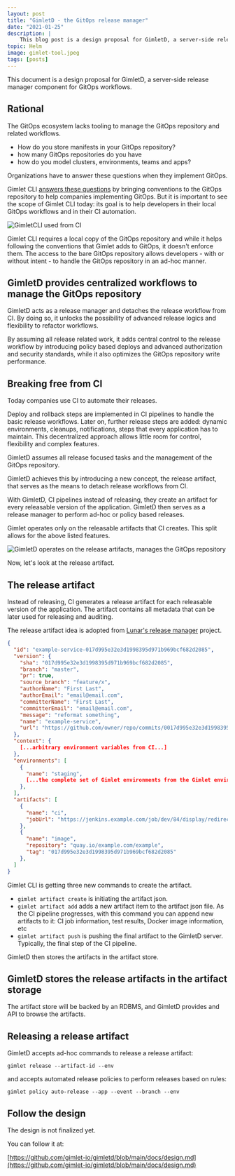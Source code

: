 ```yaml
---
layout: post
title: "GimletD - the GitOps release manager"
date: "2021-01-25"
description: |
    This blog post is a design proposal for GimletD, a server-side release manager component for GitOps workflows.
topic: Helm
image: gimlet-tool.jpeg
tags: [posts]
---
```


This document is a design proposal for GimletD, a server-side release manager component for GitOps workflows.

## Rational

The GitOps ecosystem lacks tooling to manage the GitOps repository and related workflows.

- How do you store manifests in your GitOps repository?
- how many GitOps repositories do you have 
- how do you model clusters, environments, teams and apps?
  
Organizations have to answer these questions when they implement GitOps.

Gimlet CLI [answers these questions]([https://gimlet.io/concepts/gitops-conventions](https://gimlet.io/concepts/gitops-conventions)) by bringing conventions to the GitOps repository to help companies implementing GitOps.
But it is important to see the scope of Gimlet CLI today: its goal is to help developers in their local GitOps workflows and in their CI automation.

![GimletCLI used from CI](/gitops-with-ci.png)

Gimlet CLI requires a local copy of the GitOps repository and while it helps following the conventions that Gimlet adds to GitOps, it doesn't enforce them.
The access to the bare GitOps repository allows developers - with or without intent - to handle the GitOps repository in an ad-hoc manner.

## GimletD provides centralized workflows to manage the GitOps repository

GimletD acts as a release manager and detaches the release workflow from CI. By doing so, it unlocks the possibility of advanced release logics and flexibility to refactor workflows.

By assuming all release related work, it adds central control to the release workflow by introducing policy based deploys and advanced authorization and security standards, while it also optimizes the GitOps repository write performance.

## Breaking free from CI

Today companies use CI to automate their releases.

Deploy and rollback steps are implemented in CI pipelines to handle the basic release workflows.
Later on, further release steps are added: dynamic environments, cleanups, notifications, steps
that every application has to maintain. This decentralized approach allows little room for control, flexibility and complex features.

GimletD assumes all release focused tasks and the management of the GitOps repository.

GimletD achieves this by introducing a new concept, the release artifact, that serves as the means to detach release workflows from CI.

With GimletD, CI pipelines instead of releasing, they create an artifact for every releasable version of the application. 
GimletD then serves as a release manager to perform ad-hoc or policy based releases.

Gimlet operates only on the releasable artifacts that CI creates. This split allows for the above listed features.

![GimletD operates on the release artifacts, manages the GitOps repository](/gimletd-with-gitops.png)

Now, let's look at the release artifact.

## The release artifact

Instead of releasing, CI generates a release artifact for each releasable version of the application. The artifact contains all metadata that can be later used for releasing and auditing.

The release artifact idea is adopted from [Lunar's release manager](https://github.com/lunarway/release-manager) project.

```json
{
  "id": "example-service-017d995e32e3d1998395d971b969bcf682d2085",
  "version": {
    "sha": "017d995e32e3d1998395d971b969bcf682d2085",
    "branch": "master",
    "pr": true,
    "source_branch": "feature/x", 
    "authorName": "First Last",
    "authorEmail": "email@email.com",
    "committerName": "First Last",
    "committerEmail": "email@email.com",
    "message": "reformat something",
    "name": "example-service",
    "url": "https://github.com/owner/repo/commits/0017d995e32e3d1998395d971b969bcf682d2085",
  },
  "context": {
    [...arbitrary environment variables from CI...]  
  },
  "environments": [
    {
      "name": "staging",
      [...the complete set of Gimlet environments from the Gimlet environment files...]  
    },    
  ],
  "artifacts": [
    {
      "name": "ci",
      "jobUrl": "https://jenkins.example.com/job/dev/84/display/redirect",
    },
    {
      "name": "image",
      "repository": "quay.io/example.com/example",
      "tag": "017d995e32e3d1998395d971b969bcf682d2085"
    },
  ]
}
```

Gimlet CLI is getting three new commands to create the artifact.

- `gimlet artifact create` is initiating the artifact json.
- `gimlet artifact add` adds a new artifact item to the artifact json file. As the CI pipeline progresses, with this command you can append new artifacts to it: CI job information, test results, Docker image information, etc
- `gimlet artifact push` is pushing the final artifact to the GimletD server. Typically, the final step of the CI pipeline.

GimletD then stores the artifacts in the artifact store.

## GimletD stores the release artifacts in the artifact storage

The artifact store will be backed by an RDBMS, and GimletD provides and API to browse the artifacts.

## Releasing a release artifact

GimletD accepts ad-hoc commands to release a release artifact:

`gimlet release --artifact-id --env`

and accepts automated release policies to perform releases based on rules:

`gimlet policy auto-release --app --event --branch --env`

## Follow the design

The design is not finalized yet.

You can follow it at:

[https://github.com/gimlet-io/gimletd/blob/main/docs/design.md](https://github.com/gimlet-io/gimletd/blob/main/docs/design.md)
